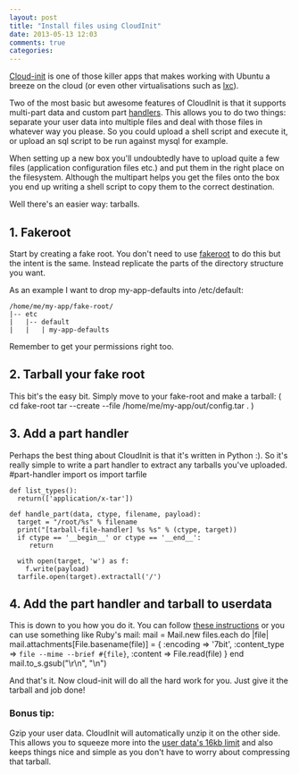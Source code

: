 ```yaml
---
layout: post
title: "Install files using CloudInit"
date: 2013-05-13 12:03
comments: true
categories: 
---
```


[Cloud-init](https://help.ubuntu.com/community/CloudInit) is one of those killer apps that makes working with Ubuntu a breeze on the cloud (or even other virtualisations such as [lxc](https://help.ubuntu.com/12.04/serverguide/lxc.html)).

Two of the most basic but awesome features of CloudInit is that it supports multi-part data and custom part [handlers](http://foss-boss.blogspot.co.uk/2011/01/advanced-cloud-init-custom-handlers.html).  This allows you to do two things: separate your user data into multiple files and deal with those files in whatever way you please.  So you could upload a shell script and execute it, or upload an sql script to be run against mysql for example.

When setting up a new box you'll undoubtedly have to upload quite a few files (application configuration files etc.) and put them in the right place on the filesystem.  Although the multipart helps you get the files onto the box you end up writing a shell script to copy them to the correct destination.

Well there's an easier way: tarballs.

## 1. Fakeroot
Start by creating a fake root.  You don't need to use [fakeroot](http://man.he.net/man1/fakeroot) to do this but the intent is the same.  Instead replicate the parts of the directory structure you want.  

As an example I want to drop my-app-defaults into /etc/default:

    /home/me/my-app/fake-root/
    |-- etc
    |   |-- default
    |   |   | my-app-defaults

Remember to get your permissions right too.

## 2. Tarball your fake root
This bit's the easy bit.  Simply move to your fake-root and make a tarball:
    (
      cd fake-root
      tar --create --file /home/me/my-app/out/config.tar .
    )

## 3. Add a part handler
Perhaps the best thing about CloudInit is that it's written in Python :).  So it's really simple to write a part handler to extract any tarballs you've uploaded.
    #part-handler
    import os
    import tarfile
    
    def list_types():
      return(['application/x-tar'])
   
    def handle_part(data, ctype, filename, payload):
      target = "/root/%s" % filename
      print("[tarball-file-handler] %s %s" % (ctype, target))
      if ctype == '__begin__' or ctype == '__end__':
         return

      with open(target, 'w') as f:
        f.write(payload)
      tarfile.open(target).extractall('/')

## 4. Add the part handler and tarball to userdata
This is down to you how you do it.  You can follow [these instructions](http://foss-boss.blogspot.co.uk/2011/01/advanced-cloud-init-custom-handlers.html) or you can use something like Ruby's mail:
    mail = Mail.new
    files.each do |file|
      mail.attachments[File.basename(file)] = {
        :encoding => '7bit',
        :content_type => `file --mime --brief #{file}`,
        :content => File.read(file)
      }
    end
    mail.to_s.gsub("\r\n", "\n")

And that's it.  Now cloud-init will do all the hard work for you.  Just give it the tarball and job done!

### Bonus tip:
Gzip your user data.  CloudInit will automatically unzip it on the other side.  This allows you to squeeze more into the [user data's 16kb limit](http://docs.aws.amazon.com/AWSEC2/latest/UserGuide/AESDG-chapter-instancedata.html) and also keeps things nice and simple as you don't have to worry about compressing that tarball.
